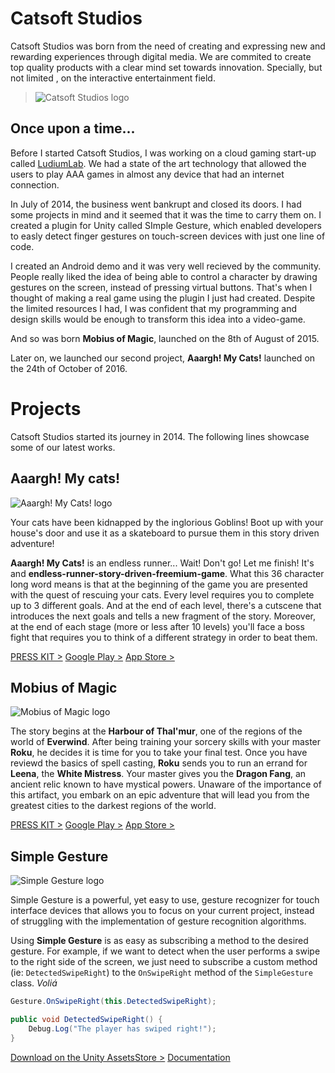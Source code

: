 # Catsoft Studios

Catsoft Studios was born from the need of creating and expressing new and rewarding experiences through digital media. We are commited to create top quality products with a clear mind set towards innovation. Specially, but not limited , on the interactive entertainment field.

> ![Catsoft Studios logo](http://press.catsoft-studios.com/media/catsoftstudios.png)

## Once upon a time...

Before I started Catsoft Studios, I was working on a cloud gaming start-up called [LudiumLab](http://ludiumlab.com). We had a state of the art technology that allowed the users to play AAA games in almost any device that had an internet connection.

In July of 2014, the business went bankrupt and closed its doors. I had some projects in mind and it seemed that it was the time to carry them on. I created a plugin for Unity called SImple Gesture, which enabled developers to easly detect finger gestures on touch-screen devices with just one line of code.

I created an Android demo and it was very well recieved by the community. People really liked the idea of being able to control a character by drawing gestures on the screen, instead of pressing virtual buttons. That's when I thought of making a real game using the plugin I just had created. Despite the limited resources I had, I was confident that my programming and design skills would be enough to transform this idea into a video-game.

And so was born **Mobius of Magic**, launched on the 8th of August of 2015.

Later on, we launched our second project, **Aaargh! My Cats!** launched on the 24th of October of 2016.

# Projects

Catsoft Studios started its journey in 2014. The following lines showcase some of our latest works.

## Aaargh! My cats!

![Aaargh! My Cats! logo](http://press.catsoft-studios.com/media/aaarghmycats.png)

Your cats have been kidnapped by the inglorious Goblins! Boot up with your house's door and use it as a skateboard to pursue them in this story driven adventure!

**Aaargh! My Cats!** is an endless runner... Wait! Don't go! Let me finish! It's and **endless-runner-story-driven-freemium-game**. What this 36 character long word means is that at the beginning of the game you are presented with the quest of rescuing your cats. Every level requires you to complete up to 3 different goals. And at the end of each level, there's a cutscene that introduces the next goals and tells a new fragment of the story. Moreover, at the end of each stage (more or less after 10 levels) you'll face a boss fight that requires you to think of a different strategy in order to beat them.

[PRESS KIT >](http://press.catsoft-studios.com/aaarghmycats)
[Google Play >](https://play.google.com/store/apps/details?id=com.catsoftstudios.aaarghmycats)
[App Store >](https://itunes.apple.com/us/app/aaargh!-my-cats!/id1115847789?ls=1&mt=8)

## Mobius of Magic

![Mobius of Magic logo](http://press.catsoft-studios.com/media/mobiusofmagic.jpg)

The story begins at the **Harbour of Thal'mur**, one of the regions of the world of **Everwind**. After being training your sorcery skills with your master **Roku**, he decides it is time for you to take your final test. Once you have reviewd the basics of spell casting, **Roku** sends you to run an errand for **Leena**, the **White Mistress**. Your master gives you the **Dragon Fang**, an ancient relic known to have mystical powers. Unaware of the importance of this artifact, you embark on an epic adventure that will lead you from the greatest cities to the darkest regions of the world.

[PRESS KIT >](http://press.catsoft-studios.com/mobiusofmagic)
[Google Play >](https://play.google.com/store/apps/details?id=com.catsoftstudios.mobiusofmagic)
[App Store >](https://itunes.apple.com/us/app/mobius-of-magic/id1022330445)

## Simple Gesture

![Simple Gesture logo](http://press.catsoft-studios.com/media/simplegesture.png)

Simple Gesture is a powerful, yet easy to use, gesture recognizer for touch interface devices that allows you to focus on your current project, instead of struggling with the implementation of gesture recognition algorithms.

Using **Simple Gesture** is as easy as subscribing a method to the desired gesture. For example, if we want to detect when the user performs a swipe to the right side of the screen, we just need to subscribe a custom method (ie: `DetectedSwipeRight`) to the `OnSwipeRight` method of the `SimpleGesture` class. *Voliá*

``` cs
Gesture.OnSwipeRight(this.DetectedSwipeRight);

public void DetectedSwipeRight() {
    Debug.Log("The player has swiped right!");
}
```

[Download on the Unity AssetsStore >](http://u3d.as/8bb) [Documentation](http://simple-gesture.catsoft-studios.com)